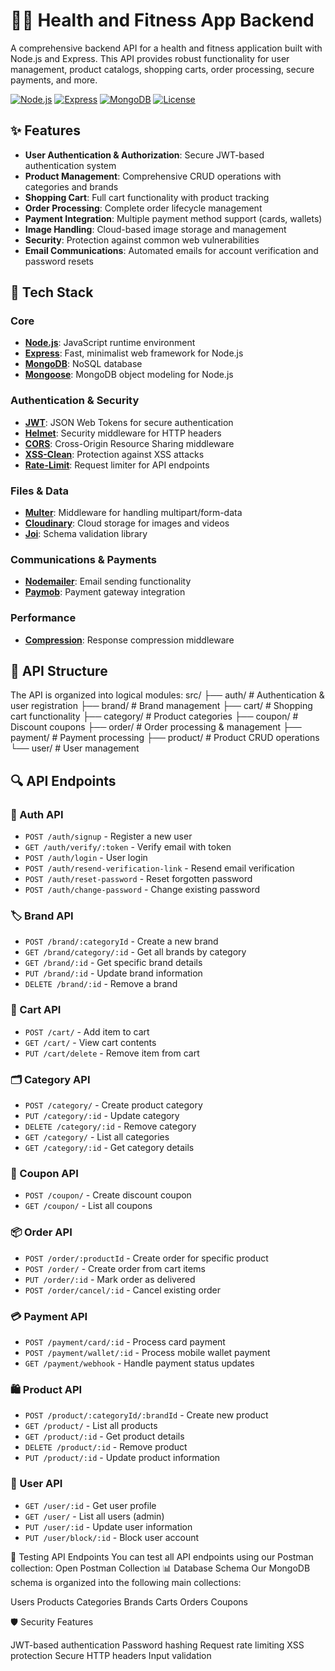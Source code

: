 # 🏋️‍♂️ Health and Fitness App Backend

A comprehensive backend API for a health and fitness application built with Node.js and Express. This API provides robust functionality for user management, product catalogs, shopping carts, order processing, secure payments, and more.

[![Node.js](https://img.shields.io/badge/Node.js-v16.x-green.svg)](https://nodejs.org/)
[![Express](https://img.shields.io/badge/Express-v4.x-blue.svg)](https://expressjs.com/)
[![MongoDB](https://img.shields.io/badge/MongoDB-v5.x-green.svg)](https://www.mongodb.com/)
[![License](https://img.shields.io/badge/License-MIT-yellow.svg)](LICENSE)

## ✨ Features

- **User Authentication & Authorization**: Secure JWT-based authentication system
- **Product Management**: Comprehensive CRUD operations with categories and brands
- **Shopping Cart**: Full cart functionality with product tracking
- **Order Processing**: Complete order lifecycle management
- **Payment Integration**: Multiple payment method support (cards, wallets)
- **Image Handling**: Cloud-based image storage and management
- **Security**: Protection against common web vulnerabilities
- **Email Communications**: Automated emails for account verification and password resets

## 🚀 Tech Stack

### Core
- **[Node.js](https://nodejs.org/)**: JavaScript runtime environment
- **[Express](https://expressjs.com/)**: Fast, minimalist web framework for Node.js
- **[MongoDB](https://www.mongodb.com/)**: NoSQL database
- **[Mongoose](https://mongoosejs.com/)**: MongoDB object modeling for Node.js

### Authentication & Security
- **[JWT](https://jwt.io/)**: JSON Web Tokens for secure authentication
- **[Helmet](https://helmetjs.github.io/)**: Security middleware for HTTP headers
- **[CORS](https://www.npmjs.com/package/cors)**: Cross-Origin Resource Sharing middleware
- **[XSS-Clean](https://www.npmjs.com/package/xss-clean)**: Protection against XSS attacks
- **[Rate-Limit](https://www.npmjs.com/package/express-rate-limit)**: Request limiter for API endpoints

### Files & Data
- **[Multer](https://www.npmjs.com/package/multer)**: Middleware for handling multipart/form-data
- **[Cloudinary](https://cloudinary.com/)**: Cloud storage for images and videos
- **[Joi](https://joi.dev/)**: Schema validation library

### Communications & Payments
- **[Nodemailer](https://nodemailer.com/)**: Email sending functionality
- **[Paymob](https://paymob.com/)**: Payment gateway integration

### Performance
- **[Compression](https://www.npmjs.com/package/compression)**: Response compression middleware

## 📂 API Structure

The API is organized into logical modules:
src/
├── auth/       # Authentication & user registration
├── brand/      # Brand management
├── cart/       # Shopping cart functionality
├── category/   # Product categories
├── coupon/     # Discount coupons
├── order/      # Order processing & management
├── payment/    # Payment processing
├── product/    # Product CRUD operations
└── user/       # User management

## 🔍 API Endpoints

### 🔐 Auth API
- `POST /auth/signup` - Register a new user
- `GET /auth/verify/:token` - Verify email with token
- `POST /auth/login` - User login
- `POST /auth/resend-verification-link` - Resend email verification
- `POST /auth/reset-password` - Reset forgotten password
- `POST /auth/change-password` - Change existing password

### 🏷️ Brand API
- `POST /brand/:categoryId` - Create a new brand
- `GET /brand/category/:id` - Get all brands by category
- `GET /brand/:id` - Get specific brand details
- `PUT /brand/:id` - Update brand information
- `DELETE /brand/:id` - Remove a brand

### 🛒 Cart API
- `POST /cart/` - Add item to cart
- `GET /cart/` - View cart contents
- `PUT /cart/delete` - Remove item from cart

### 🗂️ Category API
- `POST /category/` - Create product category
- `PUT /category/:id` - Update category
- `DELETE /category/:id` - Remove category
- `GET /category/` - List all categories
- `GET /category/:id` - Get category details

### 🎫 Coupon API
- `POST /coupon/` - Create discount coupon
- `GET /coupon/` - List all coupons

### 📦 Order API
- `POST /order/:productId` - Create order for specific product
- `POST /order/` - Create order from cart items
- `PUT /order/:id` - Mark order as delivered
- `POST /order/cancel/:id` - Cancel existing order

### 💳 Payment API
- `POST /payment/card/:id` - Process card payment
- `POST /payment/wallet/:id` - Process mobile wallet payment
- `GET /payment/webhook` - Handle payment status updates

### 🛍️ Product API
- `POST /product/:categoryId/:brandId` - Create new product
- `GET /product/` - List all products
- `GET /product/:id` - Get product details
- `DELETE /product/:id` - Remove product
- `PUT /product/:id` - Update product information

### 👤 User API
- `GET /user/:id` - Get user profile
- `GET /user/` - List all users (admin)
- `PUT /user/:id` - Update user information
- `PUT /user/block/:id` - Block user account

🧪 Testing API Endpoints
You can test all API endpoints using our Postman collection:
Open Postman Collection
📊 Database Schema
Our MongoDB schema is organized into the following main collections:

Users
Products
Categories
Brands
Carts
Orders
Coupons

🛡️ Security Features

JWT-based authentication
Password hashing
Request rate limiting
XSS protection
Secure HTTP headers
Input validation
